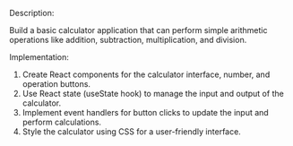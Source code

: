 Description:

Build a basic calculator application that can
perform simple arithmetic operations like addition,
subtraction, multiplication, and division.

Implementation:

1. Create React components for the calculator interface,
number, and operation buttons.
2. Use React state (useState hook) to manage the
input and output of the calculator.
3. Implement event handlers for button clicks to update
the input and perform calculations.
4. Style the calculator using CSS for a user-friendly
interface.
